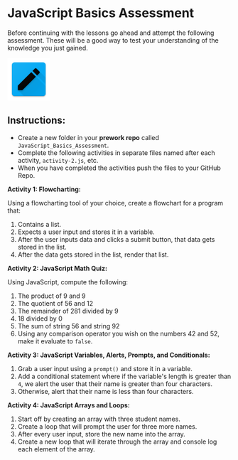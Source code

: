 # JavaScript Basics Assessment

Before continuing with the lessons go ahead and attempt the following assessment. These will be a good way to test your understanding of the knowledge you just gained.

![JavaScript Basics](../../../.gitbook/assets/activity.png)

## **Instructions:**

* Create a new folder in your **prework repo** called `JavaScript_Basics_Assessment`.
* Complete the following activities in separate files named after each activity, `activity-2.js`, etc.
* When you have completed the activities push the files to your GitHub Repo.

**Activity 1: Flowcharting:**

Using a flowcharting tool of your choice, create a flowchart for a program that:

1. Contains a list.
2. Expects a user input and stores it in a variable.
3. After the user inputs data and clicks a submit button, that data gets stored in the list.
4. After the data gets stored in the list, render that list.

**Activity 2: JavaScript Math Quiz:**

Using JavaScript, compute the following:

1. The product of 9 and 9
2. The quotient of 56 and 12
3. The remainder of 281 divided by 9
4. 18 divided by 0
5. The sum of string 56 and string 92
6. Using any comparison operator you wish on the numbers 42 and 52, make it evaluate to `false`.

**Activity 3: JavaScript Variables, Alerts, Prompts, and Conditionals:**

1. Grab a user input using a `prompt()` and store it in a variable.
2. Add a conditional statement where if the variable's length is greater than `4`, we alert the user that their name is greater than four characters.
3. Otherwise, alert that their name is less than four characters.

**Activity 4: JavaScript Arrays and Loops:**

1. Start off by creating an array with three student names.
2. Create a loop that will prompt the user for three more names.
3. After every user input, store the new name into the array.
4. Create a new loop that will iterate through the array and console log each element of the array.


